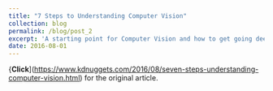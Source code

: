 ```yaml
---
title: "7 Steps to Understanding Computer Vision"
collection: blog
permalink: /blog/post_2
excerpt: 'A starting point for Computer Vision and how to get going deeper. Dive into this post for some overview of the right resources and a little bit of advice. This post first appeared on [**kdnuggets**](https://www.kdnuggets.com/)'
date: 2016-08-01
---
```


{**Click**](https://www.kdnuggets.com/2016/08/seven-steps-understanding-computer-vision.html) for the original article.
